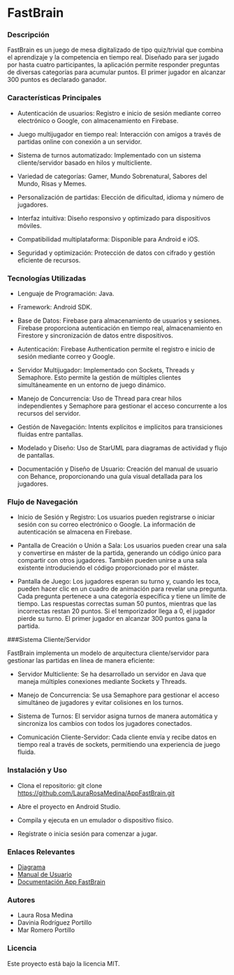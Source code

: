 # FastBrain

### Descripción

FastBrain es un juego de mesa digitalizado de tipo quiz/trivial que combina el aprendizaje y la competencia en tiempo real. Diseñado para ser jugado por hasta cuatro participantes, la aplicación permite responder preguntas de diversas categorías para acumular puntos. El primer jugador en alcanzar 300 puntos es declarado ganador.

### Características Principales

- Autenticación de usuarios: Registro e inicio de sesión mediante correo electrónico o Google, con almacenamiento en Firebase.

- Juego multijugador en tiempo real: Interacción con amigos a través de partidas online con conexión a un servidor.

- Sistema de turnos automatizado: Implementado con un sistema cliente/servidor basado en hilos y multicliente.

- Variedad de categorías: Gamer, Mundo Sobrenatural, Sabores del Mundo, Risas y Memes.

- Personalización de partidas: Elección de dificultad, idioma y número de jugadores.

- Interfaz intuitiva: Diseño responsivo y optimizado para dispositivos móviles.

- Compatibilidad multiplataforma: Disponible para Android e iOS.

- Seguridad y optimización: Protección de datos con cifrado y gestión eficiente de recursos.

### Tecnologías Utilizadas

- Lenguaje de Programación: Java.

- Framework: Android SDK.

- Base de Datos: Firebase para almacenamiento de usuarios y sesiones. Firebase proporciona autenticación en tiempo real, almacenamiento en Firestore y sincronización de datos entre dispositivos.

- Autenticación: Firebase Authentication permite el registro e inicio de sesión mediante correo y Google.

- Servidor Multijugador: Implementado con Sockets, Threads y Semaphore. Esto permite la gestión de múltiples clientes simultáneamente en un entorno de juego dinámico.

- Manejo de Concurrencia: Uso de Thread para crear hilos independientes y Semaphore para gestionar el acceso concurrente a los recursos del servidor.

- Gestión de Navegación: Intents explícitos e implícitos para transiciones fluidas entre pantallas.

- Modelado y Diseño: Uso de StarUML para diagramas de actividad y flujo de pantallas.

- Documentación y Diseño de Usuario: Creación del manual de usuario con Behance, proporcionando una guía visual detallada para los jugadores.

### Flujo de Navegación

- Inicio de Sesión y Registro: Los usuarios pueden registrarse o iniciar sesión con su correo electrónico o Google. La información de autenticación se almacena en Firebase.

- Pantalla de Creación o Unión a Sala: Los usuarios pueden crear una sala y convertirse en máster de la partida, generando un código único para compartir con otros jugadores. También pueden unirse a una sala existente introduciendo el código proporcionado por el máster.

- Pantalla de Juego: Los jugadores esperan su turno y, cuando les toca, pueden hacer clic en un cuadro de animación para revelar una pregunta. Cada pregunta pertenece a una categoría específica y tiene un límite de tiempo. Las respuestas correctas suman 50 puntos, mientras que las incorrectas restan 20 puntos. Si el temporizador llega a 0, el jugador pierde su turno. El primer jugador en alcanzar 300 puntos gana la partida.

###Sistema Cliente/Servidor

FastBrain implementa un modelo de arquitectura cliente/servidor para gestionar las partidas en línea de manera eficiente:

- Servidor Multicliente: Se ha desarrollado un servidor en Java que maneja múltiples conexiones mediante Sockets y Threads.

- Manejo de Concurrencia: Se usa Semaphore para gestionar el acceso simultáneo de jugadores y evitar colisiones en los turnos.

- Sistema de Turnos: El servidor asigna turnos de manera automática y sincroniza los cambios con todos los jugadores conectados.

- Comunicación Cliente-Servidor: Cada cliente envía y recibe datos en tiempo real a través de sockets, permitiendo una experiencia de juego fluida.

### Instalación y Uso

- Clona el repositorio: git clone https://github.com/LauraRosaMedina/AppFastBrain.git

- Abre el proyecto en Android Studio.

- Compila y ejecuta en un emulador o dispositivo físico.

- Regístrate o inicia sesión para comenzar a jugar.

### Enlaces Relevantes

- [Diagrama](https://docs.google.com/document/d/1CF8uj0QVe5bWVNxtwCUyPsgxawuLUAv9EURdut01XmA/edit?tab=t.0)
- [Manual de Usuario](https://www.behance.net/gallery/219134773/FastBrain-Android)
- [Documentación App FastBrain](https://docs.google.com/document/d/1_owfrJb_FkfqrTOzANhRUvSM1FwPEwSyEW7WRkQi65k/edit?usp=drive_link)

### Autores

- Laura Rosa Medina
- Davinia Rodríguez Portillo
- Mar Romero Portillo

### Licencia
Este proyecto está bajo la licencia MIT.
